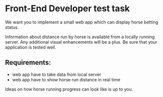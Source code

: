 # Front-End Developer test task
We want you to implement a small web app which can display horse betting status.

Information about distance run by horse is available from a locally running server.
Any additional visual enhancements will be a plus. 
Be sure that your application is tested well.

## Requirements:
- web app have to take data from local server
- web app have to show horse run distance in real time 

Ideas on how horse running progress can look like is up to you.

